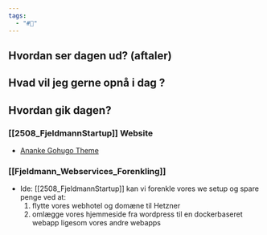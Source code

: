 ```yaml
---
tags:
  - "#📅"
---
```

## Hvordan ser dagen ud? (aftaler)


## Hvad vil jeg gerne opnå i dag ?


## Hvordan gik dagen?

### [[2508_FjeldmannStartup]] Website 
* [Ananke Gohugo Theme](https://themes.gohugo.io/themes/gohugo-theme-ananke/)

### [[Fjeldmann_Webservices_Forenkling]]
* Ide: [[2508_FjeldmannStartup]] kan vi forenkle vores we setup og spare penge ved at:
	1. flytte vores webhotel og domæne til Hetzner
	2. omlægge vores hjemmeside fra wordpress til en dockerbaseret webapp ligesom vores andre  webapps


